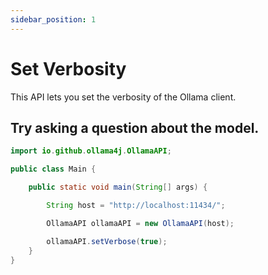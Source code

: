 ```yaml
---
sidebar_position: 1
---
```


# Set Verbosity

This API lets you set the verbosity of the Ollama client.

## Try asking a question about the model.

```java
import io.github.ollama4j.OllamaAPI;

public class Main {

    public static void main(String[] args) {

        String host = "http://localhost:11434/";

        OllamaAPI ollamaAPI = new OllamaAPI(host);

        ollamaAPI.setVerbose(true);
    }
}
```